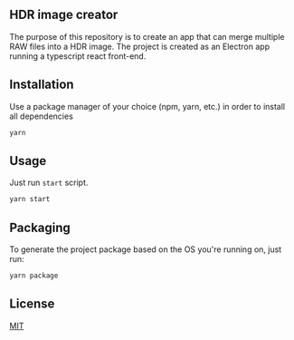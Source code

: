 ## HDR image creator

The purpose of this repository is to create an app that can merge multiple RAW files into a HDR image. The project is created as an Electron app running a typescript react front-end.

## Installation

Use a package manager of your choice (npm, yarn, etc.) in order to install all dependencies

```bash
yarn
```

## Usage

Just run `start` script.

```bash
yarn start
```

## Packaging

To generate the project package based on the OS you're running on, just run:

```bash
yarn package
```

## License

[MIT](https://choosealicense.com/licenses/mit/)
